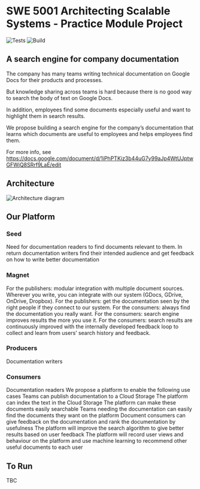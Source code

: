 # SWE 5001 Architecting Scalable Systems - Practice Module Project

![Tests](https://github.com/frenoid/document-search-engine/actions/workflows/tests.yml/badge.svg)
![Build](https://github.com/frenoid/document-search-engine/actions/workflows/build.yml/badge.svg)

## A search engine for company documentation

The company has many teams writing technical documentation on Google Docs for their products and processes.

But knowledge sharing across teams is hard because there is no good way to search the body of text on Google Docs.

In addition, employees find some documents especially useful and want to highlight them in search results.

We propose building a search engine for the company’s documentation that learns which documents are useful to employees and helps employees find them.

For more info, see https://docs.google.com/document/d/1iPhPTKiz3b44uG7y99aJp4WtUJptwGFWjQ8SRrf9LaE/edit

## Architecture

![Architecture diagram](https://github.com/frenoid/document-search-engine/blob/master/architecture.png?raw=true)

## Our Platform

### Seed
Need for documentation readers to find documents relevant to them. In return documentation writers find their intended audience and get feedback on how to write better documentation

### Magnet
For the publishers: modular integration with multiple document sources. Wherever you write,  you can integrate with our system (GDocs, GDrive, OnDrive, Dropbox).
For the publishers: get the documentation seen by the right people if they connect to our system.
For the consumers: always find the documentation you really want.
For the consumers: search engine improves results the more you use it.
For the consumers: search results are continuously improved with the internally developed feedback loop to collect and learn from users’ search history and feedback.

### Producers
Documentation writers


### Consumers
Documentation readers
We propose a platform to enable the following use cases
Teams can publish documentation to a Cloud Storage
The platform can index the text in the Cloud Storage
The platform can make these documents easily searchable
Teams needing the documentation can easily find the documents they want on the platform
Document consumers can give feedback on the documentation and rank the documentation by usefulness
The platform will improve the search algorithm to give better results based on user feedback
The platform will record user views and behaviour on the platform and use machine learning to recommend other useful documents to each user


## To Run

TBC
